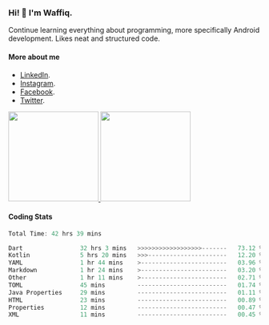 ### Hi! 👋 I'm Waffiq.

Continue learning everything about programming, more specifically Android development. Likes neat and structured code.

#### More about me 
- [LinkedIn](https://www.linkedin.com/in/waffiqaziz/).
- [Instagram](https://www.instagram.com/waffiqaziz/).
- [Facebook](https://web.facebook.com/WaffiqAziz/).
- [Twitter](https://twitter.com/AzizWaffiq).

<p align="left">
<a href="https://github.com/waffiqaziz">
  <img height="180em" src="https://github-readme-stats-eight-theta.vercel.app/api?username=waffiqaziz&show_icons=true&theme=algolia&include_all_commits=true&count_private=true"/>
  <img height="180em" src="https://github-readme-stats-eight-theta.vercel.app/api/top-langs/?username=waffiqaziz&layout=compact&langs_count=8&theme=algolia"/>
</a>
</p>

#### Coding Stats
<!--START_SECTION:waka-->

```rust
Total Time: 42 hrs 39 mins

Dart                32 hrs 3 mins   >>>>>>>>>>>>>>>>>>-------   73.12 %
Kotlin              5 hrs 20 mins   >>>----------------------   12.20 %
YAML                1 hr 44 mins    >------------------------   03.96 %
Markdown            1 hr 24 mins    >------------------------   03.20 %
Other               1 hr 11 mins    >------------------------   02.71 %
TOML                45 mins         -------------------------   01.74 %
Java Properties     29 mins         -------------------------   01.11 %
HTML                23 mins         -------------------------   00.89 %
Properties          12 mins         -------------------------   00.47 %
XML                 11 mins         -------------------------   00.45 %
```

<!--END_SECTION:waka-->
